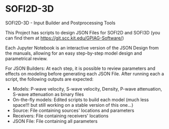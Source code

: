 # SOFI2D-3D
SOFI2D-3D - Input Builder and Postprocessing Tools

This Project has scripts to design JSON Files for SOFI2D and SOFI3D (you can find them at https://git.scc.kit.edu/GPIAG-Software/)

Each Jupyter Notebook is an interactive version of the JSON Design from the manuals, allowing for an easy step-by-step model design and parametrical review.

For JSON Builders:
At each step, it is possible to review parameters and effects on modeling before generating each JSON File.
After running each a script, the following outputs are expected:
- Models: P-wave velocity, S-wave velocity, Density, P-wave attenuation, S-wave attenuation as binary files
- On-the-fly models: Edited scripts to build each model (much less space!!! but still working on a stable version of this one...)
- Source: File containing sources' locations and parameters
- Receivers: File containing receivers' locations
- JSON File: File containing all parameters

